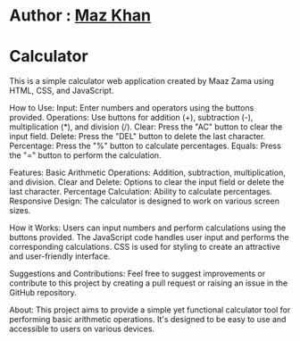 # Author : [Maz Khan](https://github.com/Mazkhan99)
# Calculator 

This is a simple calculator web application created by Maaz Zama using HTML, CSS, and JavaScript.

How to Use:
Input: Enter numbers and operators using the buttons provided.
Operations: Use buttons for addition (+), subtraction (-), multiplication (*), and division (/).
Clear: Press the "AC" button to clear the input field.
Delete: Press the "DEL" button to delete the last character.
Percentage: Press the "%" button to calculate percentages.
Equals: Press the "=" button to perform the calculation.

Features:
Basic Arithmetic Operations: Addition, subtraction, multiplication, and division.
Clear and Delete: Options to clear the input field or delete the last character.
Percentage Calculation: Ability to calculate percentages.
Responsive Design: The calculator is designed to work on various screen sizes.

How it Works:
Users can input numbers and perform calculations using the buttons provided.
The JavaScript code handles user input and performs the corresponding calculations.
CSS is used for styling to create an attractive and user-friendly interface.

Suggestions and Contributions:
Feel free to suggest improvements or contribute to this project by creating a pull request or raising an issue in the GitHub repository.

About:
This project aims to provide a simple yet functional calculator tool for performing basic arithmetic operations. It's designed to be easy to use and accessible to users on various devices.
